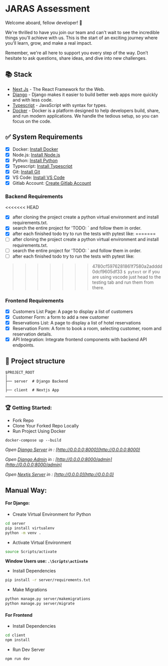 # JARAS Assessment

Welcome aboard, fellow developer! 🌟

We're thrilled to have you join our team and can't wait to see the incredible
things you'll achieve with us. This is the start of an exciting journey where
you'll learn, grow, and make a real impact.

Remember, we're all here to support you every step of the way. Don’t hesitate
to ask questions, share ideas, and dive into new challenges.

## 📚 Stack

- [Next Js](https://www.nextjs.org/) - The React Framework for the Web.
- [Django](https://www.djangoproject.com/) - Django makes it easier to build better web apps more quickly and with less code.
- [Typescript](https://www.typescriptlang.org/) - JavaScript with syntax for types.
- [Docker](https://www.docker.com/) - Docker is a platform designed to help developers build, share, and run modern applications. We handle the tedious setup, so you can focus on the code.

## ✅ System Requirements

- [x] Docker: [Install Docker](https://docs.docker.com/get-docker/)
- [x] Node.js: [Install Node.js](https://nodejs.org/en/download/)
- [x] Python: [Install Python](https://www.python.org/downloads/)
- [x] Typescript: [Install Typescript](https://www.typescriptlang.org/download)
- [x] Git: [Install Git](https://git-scm.com/downloads)
- [x] VS Code: [Install VS Code](https://code.visualstudio.com/download)
- [x] Gitlab Account: [Create Gitlab Account](https://git.ajjir.co/users/sign_in)

### Backend Requirements

<<<<<<< HEAD
- [x] after cloning the project create a python virtual environment and install requirements.txt.
- [x] search the entire project for 'TODO: ` and follow them in order.
- [x] after each finished todo try to run the tests with pytest like:
=======
- [ ] after cloning the project create a python virtual environment and install requirements.txt.
- [ ] search the entire project for 'TODO: ` and follow them in order.
- [ ] after each finished todo try to run the tests with pytest like:
>>>>>>> 4780cf5976281861f7580a2adddd0dcf9605df33
      `$ pytest`
      or if you are using vscode just head to the testing tab and run them from there.

### Frontend Requirements

- [x] Customers List Page: A page to display a list of customers
- [x] Customer Form: a form to add a new customer
- [x] Reservations List: A page to display a list of hotel reservations
- [x] Reservation Form: A form to book a room, selecting customer, room and reservation details.
- [x] API Integration: Integrate frontend components with backend API endpoints.

## 📁 Project structure

```
$PROJECT_ROOT
│
├── server  # Django Backend
│
├── client  # Nextjs App
```

---

### 🏆 Getting Started:

- Fork Repo
- Clone Your Forked Repo Locally
- Run Project Using Docker

```docker
docker-compose up --build
```

_Open [Django Server](http://0.0.0.0:8000) in : [http://0.0.0.0:8000](http://0.0.0.0:8000)_ <br/>

_Open [Django Admin](http://0.0.0.0:8000/admin) in : [http://0.0.0.0:8000/admin](http://0.0.0.0:8000/admin)_ <br/>

_Open [Nextjs Server](http://0.0.0.0) in : [http://0.0.0.0](http://0.0.0.0)_ <br/>

## Manual Way:

#### For Django:

- Create Virtual Environment for Python

```bash
cd server
pip install virtualenv
python -m venv .
```

- Activate Virtual Environment

```bash
source Scripts/activate
```

**Window Users use: `.\Scripts\activate`**

- Install Dependencies

```bash
pip install -r server/requirements.txt
```

- Make Migrations

```bash
python manage.py server/makemigrations
python manage.py server/migrate
```

#### For Frontend

- Install Dependencies

```bash
cd client
npm install
```

- Run Dev Server

```bash
npm run dev
```